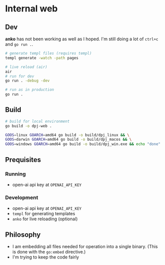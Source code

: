 # Internal web

## Dev

**anko** has not been working as well as I hoped. I'm still doing a lot of `ctrl+c` and `go run .`.

```bash	
# generate templ files (requires templ)
templ generate -watch -path pages

# live reload (air)
air
# run for dev
go run . -debug -dev

# run as in production
go run .
```

## Build


```bash
# build for local environment
go build -o dpj-web . 
```
```bash
GOOS=linux GOARCH=amd64 go build -o build/dpj_linux && \
GOOS=darwin GOARCH=amd64 go build -o build/dpj_macos && \
GOOS=windows GOARCH=amd64 go build -o build/dpj_win.exe && echo "done"
```


## Prequisites

### Running
- open-ai api key at `OPENAI_API_KEY`

### Development
- open-ai api key at `OPENAI_API_KEY`
- `templ` for generating templates
- `anko` for live reloading (optional)


## Philosophy

- I am embedding all files needed for operation into a single binary. (This is done with the `go:embed` directive.) 
- I'm trying to keep the code fairly 
